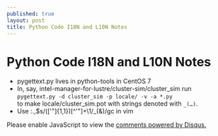 ```yaml
---
published: true
layout: post
title: Python Code I18N and L10N Notes
---
```

# Python Code I18N and L10N Notes

- pygettext.py lives in python-tools in CentOS 7
- In, say, intel-manager-for-lustre/cluster-sim/cluster_sim run  
`pygettext.py -d cluster_sim -p locale/ -v -a *.py`  
to make locale/cluster_sim.pot with strings denoted with `_(…)`.
- Use :.,$s/\(['"]\{1,1\}\)[^'"]\+\1/_(&)/gc in vim

<div id="disqus_thread"></div>
<script>

/**
*  RECOMMENDED CONFIGURATION VARIABLES: EDIT AND UNCOMMENT THE SECTION BELOW TO INSERT DYNAMIC VALUES FROM YOUR PLATFORM OR CMS.
*  LEARN WHY DEFINING THESE VARIABLES IS IMPORTANT: https://disqus.com/admin/universalcode/#configuration-variables*/
/*
var disqus_config = function () {
this.page.url = PAGE_URL;  // Replace PAGE_URL with your page's canonical URL variable
this.page.identifier = PAGE_IDENTIFIER; // Replace PAGE_IDENTIFIER with your page's unique identifier variable
};
*/
(function() { // DON'T EDIT BELOW THIS LINE
var d = document, s = d.createElement('script');
s.src = '//jn0.disqus.com/embed.js';
s.setAttribute('data-timestamp', +new Date());
(d.head || d.body).appendChild(s);
})();
</script>
<noscript>Please enable JavaScript to view the <a href="https://disqus.com/?ref_noscript">comments powered by Disqus.</a></noscript>
